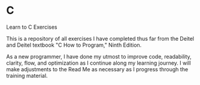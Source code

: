 # C
Learn to C Exercises

This is a repository of all exercises I have completed thus far from the Deitel and Deitel textbook "C How to Program," Ninth Edition. 

As a new programmer, I have done my utmost to improve code, readability, clarity, flow, and optimization as I continue along my learning journey. I will make adjustments to the Read Me as necessary as I progress through the 
training material. 
